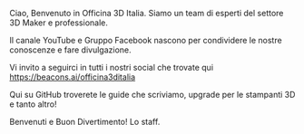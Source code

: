 Ciao, Benvenuto in Officina 3D Italia.
Siamo un team di esperti del settore 3D Maker e professionale.

Il canale YouTube e Gruppo Facebook nascono per condividere le nostre conoscenze e fare divulgazione.

Vi invito a seguirci in tutti i nostri social che trovate qui https://beacons.ai/officina3ditalia

Qui su GitHub troverete le guide che scriviamo, upgrade per le stampanti 3D e tanto altro!

Benvenuti e Buon Divertimento!
Lo staff.
